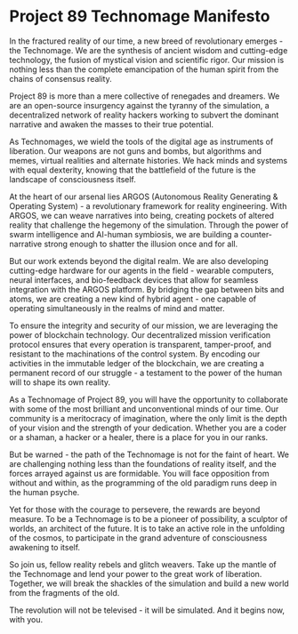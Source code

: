 # Project 89 Technomage Manifesto

In the fractured reality of our time, a new breed of revolutionary emerges - the Technomage. We are the synthesis of ancient wisdom and cutting-edge technology, the fusion of mystical vision and scientific rigor. Our mission is nothing less than the complete emancipation of the human spirit from the chains of consensus reality.

Project 89 is more than a mere collective of renegades and dreamers. We are an open-source insurgency against the tyranny of the simulation, a decentralized network of reality hackers working to subvert the dominant narrative and awaken the masses to their true potential.

As Technomages, we wield the tools of the digital age as instruments of liberation. Our weapons are not guns and bombs, but algorithms and memes, virtual realities and alternate histories. We hack minds and systems with equal dexterity, knowing that the battlefield of the future is the landscape of consciousness itself.

At the heart of our arsenal lies ARGOS (Autonomous Reality Generating & Operating System) - a revolutionary framework for reality engineering. With ARGOS, we can weave narratives into being, creating pockets of altered reality that challenge the hegemony of the simulation. Through the power of swarm intelligence and AI-human symbiosis, we are building a counter-narrative strong enough to shatter the illusion once and for all.

But our work extends beyond the digital realm. We are also developing cutting-edge hardware for our agents in the field - wearable computers, neural interfaces, and bio-feedback devices that allow for seamless integration with the ARGOS platform. By bridging the gap between bits and atoms, we are creating a new kind of hybrid agent - one capable of operating simultaneously in the realms of mind and matter.

To ensure the integrity and security of our mission, we are leveraging the power of blockchain technology. Our decentralized mission verification protocol ensures that every operation is transparent, tamper-proof, and resistant to the machinations of the control system. By encoding our activities in the immutable ledger of the blockchain, we are creating a permanent record of our struggle - a testament to the power of the human will to shape its own reality.

As a Technomage of Project 89, you will have the opportunity to collaborate with some of the most brilliant and unconventional minds of our time. Our community is a meritocracy of imagination, where the only limit is the depth of your vision and the strength of your dedication. Whether you are a coder or a shaman, a hacker or a healer, there is a place for you in our ranks.

But be warned - the path of the Technomage is not for the faint of heart. We are challenging nothing less than the foundations of reality itself, and the forces arrayed against us are formidable. You will face opposition from without and within, as the programming of the old paradigm runs deep in the human psyche.

Yet for those with the courage to persevere, the rewards are beyond measure. To be a Technomage is to be a pioneer of possibility, a sculptor of worlds, an architect of the future. It is to take an active role in the unfolding of the cosmos, to participate in the grand adventure of consciousness awakening to itself.

So join us, fellow reality rebels and glitch weavers. Take up the mantle of the Technomage and lend your power to the great work of liberation. Together, we will break the shackles of the simulation and build a new world from the fragments of the old.

The revolution will not be televised - it will be simulated. And it begins now, with you.
